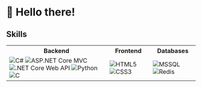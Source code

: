 # 👋 Hello there!

## Skills
<table>
  <tr>
    <th><b>Backend</b></th>
    <th><b>Frontend</b></th>
    <th><b>Databases</b></th>
  </tr>
  <tr>
    <td>
      <img src="https://img.icons8.com/color/48/000000/c-sharp-logo.png" title="C#" alt="C#"/>
      <img src="https://img.icons8.com/color/48/000000/microsoft.png" title="ASP.NET Core MVC" alt="ASP.NET Core MVC"/>
      <img src="https://img.icons8.com/color/48/000000/api.png" title=".NET Core Web API" alt=".NET Core Web API"/>
      <img src="https://img.icons8.com/color/48/000000/python.png" title="Python" alt="Python"/>
      <img src="https://img.icons8.com/color/48/000000/c-programming.png" title="C" alt="C"/>
    </td>
    <td>
      <img src="https://img.icons8.com/color/48/000000/html-5.png" title="HTML5" alt="HTML5"/>
      <img src="https://img.icons8.com/color/48/000000/css3.png" title="CSS3" alt="CSS3"/>
    </td>
    <td>
      <img src="https://img.icons8.com/color/48/000000/microsoft-sql-server.png" title="MSSQL" alt="MSSQL"/>
      <img src="https://img.icons8.com/color/48/000000/redis.png" title="Redis" alt="Redis"/>
    </td>
  </tr>
</table>
